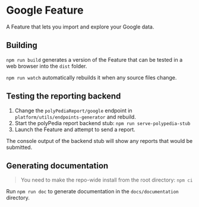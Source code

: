 # Google Feature

A Feature that lets you import and explore your Google data.

## Building

`npm run build` generates a version of the Feature that can be tested in a web
browser into the `dist` folder.

`npm run watch` automatically rebuilds it when any source files change.

## Testing the reporting backend

1. Change the `polyPediaReport/google` endpoint in
   `platform/utils/endpoints-generator` and rebuild.
2. Start the polyPedia report backend stub: `npm run serve-polypedia-stub`
3. Launch the Feature and attempt to send a report.

The console output of the backend stub will show any reports that would be
submitted.

## Generating documentation

> You need to make the repo-wide install from the root directory: `npm ci`

Run `npm run doc` to generate documentation in the `docs/documentation` directory.
